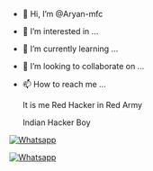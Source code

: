 - 👋 Hi, I’m @Aryan-mfc
- 👀 I’m interested in ...
- 🌱 I’m currently learning ...
- 💞️ I’m looking to collaborate on ...
- 📫 How to reach me ...



  It is me Red Hacker in Red Army 

  Indian Hacker Boy

[![Whatsapp](https://img.shields.io/badge/Whatsapp-Aryan-blue?style=flat-square&logo=whatsapp)](https://chat.whatsapp.com/KlyspQqhagm1Jc0H4GARUf)</br>


[![Whatsapp](https://img.shields.io/badge/Whatsapp-Aryan-blue?style=flat-square&logo=whatsapp)](https://chat.whatsapp.com/KlyspQqhagm1Jc0H4GARUf)</br>


<!---
Aryan-mfc/Aryan-mfc is a ✨ special ✨ repository because its `README.md` (this file) appears on your GitHub profile.
You can click the Preview link to take a look at your changes.
--->
